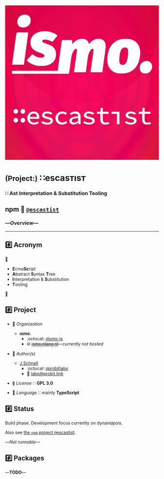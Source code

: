 ![– escastist –](https://raw.githubusercontent.com/ismo-js/escastist/master/var/ismo-escastist-icon.512.png)

# <small>(Project:)</small> ∷escasᴛısᴛ
### ∷ Ast Interpretation & Substitution Tooling

## npm :paperclip: [`@escastist`](https://www.npmjs.com/org/escastist)
### —*Overview*—
---

## :hash: Acronym

:rainbow:

*   **E**cma**Sc**ript
*   **A**bstract **S**yntax **T**ree
*   **I**nterpretation & **S**ubstitution
*   **T**ooling

:rainbow:


## :hash: Project

+
    :office: 
    *Organization*
    -   **ısmo.**
        *   :octocat:
            [`@`ismo-js](https://github.com/ismo-js)
        *   :globe_with_meridians:
            [~~ismo.nlang.nl~~](https://ismo.nlang.nl/)—*currently not hosted*

+   :busts_in_silhouette:
    *Author(s)*
    -   [J Schnell](https://git.io/probit)
        *   :octocat:
            [`@`probitlabs](https://github.com/probitlabs)
        *   :e-mail:
            <labs@probit.link>

+   **§**
    *License*
    ∷ **GPL 3.0**

+   :speech_balloon:
    *Language*
    ∷ mainly **TypeScript**


## :hash: Status
Build phase. Development focus currently on dynam`@`pois.

Also see [the `npm` project `@`escastist](https://www.npmjs.com/org/escastist).

—*Not runnable*—


## :hash: Packages
—**TODO**—